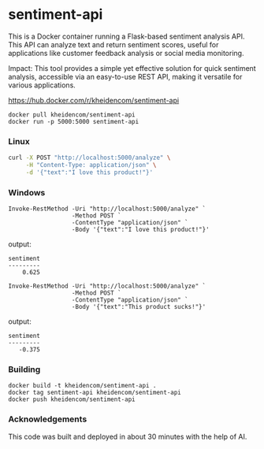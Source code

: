 # sentiment-api

This is a Docker container running a Flask-based sentiment analysis API. This API can analyze text and return sentiment scores, useful for applications like customer feedback analysis or social media monitoring.

Impact: This tool provides a simple yet effective solution for quick sentiment analysis, accessible via an easy-to-use REST API, making it versatile for various applications.

https://hub.docker.com/r/kheidencom/sentiment-api

```
docker pull kheidencom/sentiment-api
docker run -p 5000:5000 sentiment-api
```

### Linux

```bash
curl -X POST "http://localhost:5000/analyze" \
     -H "Content-Type: application/json" \
     -d '{"text":"I love this product!"}'
```

### Windows

```
Invoke-RestMethod -Uri "http://localhost:5000/analyze" `
                  -Method POST `
                  -ContentType "application/json" `
                  -Body '{"text":"I love this product!"}'
```

output:
```
sentiment
---------
    0.625
```


```
Invoke-RestMethod -Uri "http://localhost:5000/analyze" `
                  -Method POST `
                  -ContentType "application/json" `
                  -Body '{"text":"This product sucks!"}'
```

output:
```
sentiment
---------
   -0.375
```


### Building

```
docker build -t kheidencom/sentiment-api . 
docker tag sentiment-api kheidencom/sentiment-api
docker push kheidencom/sentiment-api
```

### Acknowledgements

This code was built and deployed in about 30 minutes with the help of AI.